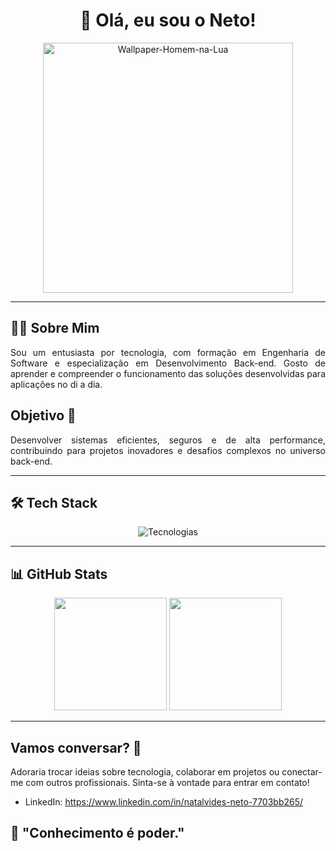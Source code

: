 <div align="center">
  
# 🌌 Olá, eu sou o Neto!
<img src="https://i.pinimg.com/564x/2f/3e/07/2f3e0726b2e2bfff37e4528d0b46ff17.jpg" alt="Wallpaper-Homem-na-Lua" width="400px">

</div>

---

## 👨‍💻 Sobre Mim  
<p align="justify">
  Sou um entusiasta por tecnologia, com formação em Engenharia de Software e especialização em Desenvolvimento Back-end. Gosto de aprender e compreender o funcionamento das soluções desenvolvidas para aplicações no di a dia.
</p>

## Objetivo 🎯
<p align="justify">
  Desenvolver sistemas eficientes, seguros e de alta performance, contribuindo para projetos inovadores e desafios complexos no universo back-end.
</p>

---

## 🛠️ Tech Stack  

<div align="center">
  <img src="https://skillicons.dev/icons?i=js,html,css,nodejs,git,github,py,java&theme=light" alt="Tecnologias">
</div>

---

## 📊 GitHub Stats  
<div align="center">
  <img height="180em" src="https://github-readme-stats.vercel.app/api?username=natalvidesneto&show_icons=true&theme=radical&hide_border=true&random=12345" />
  <img height="180em" src="https://github-readme-stats.vercel.app/api/top-langs/?username=natalvidesneto&theme=dark&hide_border=true&layout=compact&random=12345" />
</div>

---
## Vamos conversar? 📩
Adoraria trocar ideias sobre tecnologia, colaborar em projetos ou conectar-me com outros profissionais. Sinta-se à vontade para entrar em contato!

- LinkedIn: https://www.linkedin.com/in/natalvides-neto-7703bb265/

## 🌟 **"Conhecimento é poder."**  
</div>
